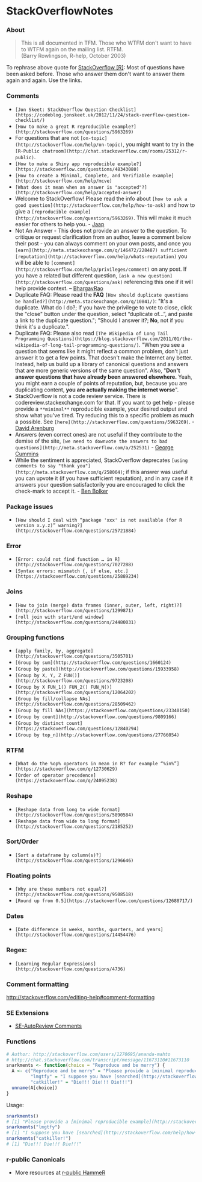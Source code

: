 # StackOverflowNotes

### About
> This is all documented in TFM. Those who WTFM don't want to have to WTFM again on the mailing list. RTFM.    
(Barry Rowlingson, R-help, October 2003)

To rephrase above quote for [StackOverflow [R]](https://stackoverflow.com/questions/tagged/r):
Most of questions have been asked before. Those who answer them don't want to answer them again and again. Use the links.

### Comments

 - `[Jon Skeet: StackOverflow Question Checklist](https://codeblog.jonskeet.uk/2012/11/24/stack-overflow-question-checklist/)`
 - `[How to make a great R reproducible example?](http://stackoverflow.com/questions/5963269)`
 - For questions that are not `[on-topic](http://stackoverflow.com/help/on-topic)`, you might want to try in the `[R-Public chatroom](http://chat.stackoverflow.com/rooms/25312/r-public)`.
 - `[How to make a Shiny app reproducible example?](https://stackoverflow.com/questions/48343080)`
 - `[How to create a Minimal, Complete, and Verifiable example](http://stackoverflow.com/help/mcve)`
 - `[What does it mean when an answer is "accepted"?](http://stackoverflow.com/help/accepted-answer)`
 - Welcome to StackOverflow! Please read the info about `[how to ask a good question](http://stackoverflow.com/help/how-to-ask)` and how to give a `[reproducible example](http://stackoverflow.com/questions/5963269)`. This will make it much easier for others to help you. - [Jaap](http://stackoverflow.com/users/2204410)
 - Not An Answer - This does not provide an answer to the question. To critique or request clarification from an author, leave a comment below their post - you can always comment on your own posts, and once you `[earn](http://meta.stackexchange.com/q/146472/228487) sufficient [reputation](http://stackoverflow.com/help/whats-reputation)` you will be able to `[comment](http://stackoverflow.com/help/privileges/comment)` on any post. If you have a related but different question, `[ask a new question](http://stackoverflow.com/questions/ask)` referencing this one if it will help provide context. – [BhargavRao](http://stackoverflow.com/users/4099593)
 - Duplicate FAQ: Please read the **FAQ** `[How should duplicate questions be handled?](http://meta.stackexchange.com/q/10841/)`: "It's a duplicate. What do I do?; If you have the privilege to vote to close, click the "close" button under the question, select “duplicate of...”, and paste a link to the duplicate question."; "Should I answer it?; **No**, not if you think it's a duplicate.".
 - Duplicate FAQ: Please also read `[The Wikipedia of Long Tail Programming Questions](https://blog.stackoverflow.com/2011/01/the-wikipedia-of-long-tail-programming-questions/)`. "When you see a question that seems like it might reflect a common problem, don't just answer it to get a few points. That doesn't make the Internet any better. Instead, help us build up a library of canonical questions and answers that are more generic versions of the same question". Also, "**Don't answer questions that have already been answered elsewhere.** Yeah, you might earn a couple of points of reputation, but, because you are duplicating content, **you are actually making the internet worse**".
 - StackOverflow is not a code review service. There is codereview.stackexchange.com for that. If you want to get help - please provide a `**minimal**` reproducible example, your desired output and show what you've tired. Try reducing this to a specific problem as much a possible. See `[here](http://stackoverflow.com/questions/5963269)`. - [David Arenburg](http://stackoverflow.com/users/3001626)
 - Answers (even correct ones) are not useful if they contribute to the demise of the site, `[we need to downvote the answers to bad questions](http://meta.stackoverflow.com/a/252531)` - [George Cummins](http://meta.stackoverflow.com/users/749181/george-cummins)
 - While the sentiment is appreciated, StackOverflow deprecates `[using comments to say "thank you"](http://meta.stackoverflow.com/q/258004)`; if this answer was useful you can upvote it (if you have sufficient reputation), and in any case if it answers your question satisfactorily you are encouraged to click the check-mark to accept it. - [Ben Bolker](http://stackoverflow.com/users/190277/ben-bolker)
### Package issues
 - `[How should I deal with “package 'xxx' is not available (for R version x.y.z)” warning?](http://stackoverflow.com/questions/25721884)`

### Error
 - `[Error: could not find function … in R](http://stackoverflow.com/questions/7027288)`
 - `[Syntax errors: mismatch {, if else, etc.](https://stackoverflow.com/questions/25889234)`

### Joins  
 - `[How to join (merge) data frames (inner, outer, left, right)?](http://stackoverflow.com/questions/1299871)`
 - `[roll join with start/end window](http://stackoverflow.com/questions/24480031)`

### Grouping functions   
 - `[apply family, by, aggregate](http://stackoverflow.com/questions/3505701)`
 - `[Group by sum](http://stackoverflow.com/questions/1660124)`
 - `[Group by paste](http://stackoverflow.com/questions/15933958)`
 - `[Group by X, Y, Z FUN()](http://stackoverflow.com/questions/9723208)`
 - `[Group by X FUN_1() FUN_2() FUN_N()](http://stackoverflow.com/questions/12064202)`
 - `[Group by fill/collapse NAs](http://stackoverflow.com/questions/28509462)`
 - `[Group by fill NAs](https://stackoverflow.com/questions/23340150)`
 - `[Group by count](http://stackoverflow.com/questions/9809166)`
 - `[Group by distinct count](https://stackoverflow.com/questions/12840294)`
 - `[Group by top_n](http://stackoverflow.com/questions/27766054)`

### RTFM
 - `[What do the %op% operators in mean in R? for example “%in%”](https://stackoverflow.com/q/12730629)`
 - `[Order of operator precedence](https://stackoverflow.com/q/24095238)`
 
### Reshape  
 - `[Reshape data from long to wide format](http://stackoverflow.com/questions/5890584)`   
 - `[Reshape data from wide to long format](http://stackoverflow.com/questions/2185252)`

### Sort/Order
 - `[Sort a dataframe by column(s)?](http://stackoverflow.com/questions/1296646)`   

### Floating points   
 - `[Why are these numbers not equal?](http://stackoverflow.com/questions/9508518)`
 - `[Round up from 0.5](https://stackoverflow.com/questions/12688717/)`

### Dates  
 - `[Date difference in weeks, months, quarters, and years](http://stackoverflow.com/questions/14454476)`

### Regex:
 - `[Learning Regular Expressions](http://stackoverflow.com/questions/4736)`

### Comment formatting   
http://stackoverflow.com/editing-help#comment-formatting

### SE Extensions
* [SE-AutoReview Comments](https://github.com/Benjol/SE-AutoReviewComments)

### Functions

```R
# Author: http://stackoverflow.com/users/1270695/ananda-mahto
# http://chat.stackoverflow.com/transcript/message/11673110#11673110
snarkments <- function(choice = "Reproduce and be merry") {
  A <- c("Reproduce and be merry" = "Please provide a [minimal reproducible example](http://stackoverflow.com/q/5963269/1270695), and please show us what you have tried",
         "lmgtfy" = "I suppose you have [searched](http://stackoverflow.com/help/how-to-ask) for your problem on SO?",
         "catkiller!" = "Die!!! Die!!! Die!!!")
  unname(A[choice])
}
```
Usage:

```R
snarkments()
# [1] "Please provide a [minimal reproducible example](http://stackoverflow.com/q/5963269/1270695), and please show us what you have tried"
snarkments("lmgtfy")
# [1] "I suppose you have [searched](http://stackoverflow.com/help/how-to-ask) for your problem on SO?"
snarkments("catkiller!")
# [1] "Die!!! Die!!! Die!!!"
```

### r-public Canonicals 
- More resources at [r-public HammeR](https://github.com/r-public/HammeR/blob/master/Canonicals.md)

